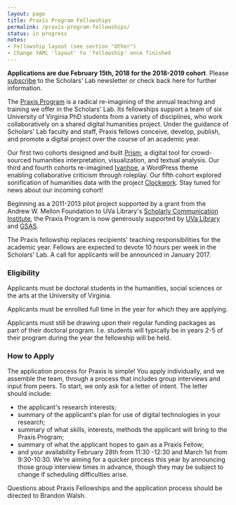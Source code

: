 ```yaml
---
layout: page
title: Praxis Program Fellowships
permalink: /praxis-program-fellowships/
status: in progress
notes:
- Fellowship layout (see section "Other")
- Change YAML 'layout' to 'fellowship' once finished
---
```


**Applications are due February 15th, 2018 for the 2018-2019 cohort**. Please [subscribe](https://eepurl.com/fJ9J) to the Scholars' Lab newsletter or check back here for further information.

The [Praxis Program](http://praxis.scholarslab.org/) is a radical re-imagining of the annual teaching and training we offer in the Scholars' Lab. Its fellowships support a team of six University of Virginia PhD students from a variety of disciplines, who work collaboratively on a shared digital humanities project. Under the guidance of Scholars' Lab faculty and staff, Praxis fellows conceive, develop, publish, and promote a digital project over the course of an academic year.

Our first two cohorts designed and built [Prism](http://prism.scholarslab.org/), a digital tool for crowd-sourced humanities interpretation, visualization, and textual analysis. Our third and fourth cohorts re-imagined [Ivanhoe](http://ivanhoe.scholarslab.org/), a WordPress theme enabling collaborative criticism through roleplay. Our fifth cohort explored sonification of humanities data with the project [Clockwork](http://clockwork.scholarslab.org/). Stay tuned for news about our incoming cohort!

Beginning as a 2011-2013 pilot project supported by a grant from the Andrew W. Mellon Foundation to UVa Library's [Scholarly Communication Institute](http://uvasci.org), the Praxis Program is now generously supported by [UVa Library](http://www.library.virginia.edu/) and [GSAS](http://gsas.virginia.edu/).

The Praxis fellowship replaces recipients' teaching responsibilities for the academic year. Fellows are expected to devote 10 hours per week in the Scholars' Lab. A call for applicants will be announced in January 2017.

### Eligibility

Applicants must be doctoral students in the humanities, social sciences or the arts at the University of Virginia.

Applicants must be enrolled full time in the year for which they are applying.

Applicants must still be drawing upon their regular funding packages as part of their doctoral program. I.e. students will typically be in years 2-5 of their program during the year the fellowship will be held.

### How to Apply

The application process for Praxis is simple! You apply individually, and we assemble the team, through a process that includes group interviews and input from peers. To start, we only ask for a letter of intent. The letter should include:

* the applicant's research interests;
* summary of the applicant's plan for use of digital technologies in your research;
* summary of what skills, interests, methods the applicant will bring to the Praxis Program;
* summary of what the applicant hopes to gain as a Praxis Fellow;
* and your availability February 28th from 11:30 -12:30 and March 1st from 9:30-10:30. We're aiming for a quicker process this year by announcing those group interview times in advance, though they may be subject to change if scheduling difficulties arise.

Questions about Praxis Fellowships and the application process should be directed to Brandon Walsh.
